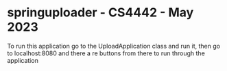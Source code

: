 # springuploader - CS4442 - May 2023
To run this application go to the UploadApplication class and run it, then go to localhost:8080 and there a re buttons from there to run through the application
